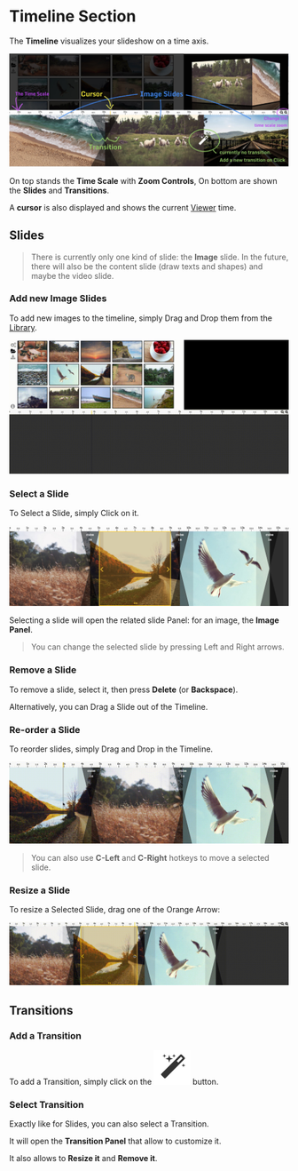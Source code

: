 
# Timeline Section

The **Timeline** visualizes your slideshow on a time axis.

![](imgs/timeline.jpg)

On top stands the **Time Scale** with **Zoom Controls**,
On bottom are shown the **Slides** and **Transitions**.

A **cursor** is also displayed and shows the current [Viewer](viewer.md) time.

## Slides

> There is currently only one kind of slide: the **Image** slide.
In the future, there will also be the content slide (draw texts and shapes)
and maybe the video slide.

### Add new Image Slides
To add new images to the timeline, simply Drag and Drop them from the [Library](library.md).

![](imgs/library_timeline_dnd.gif)

### Select a Slide

To Select a Slide, simply Click on it.

![](imgs/select_slide.jpg)

Selecting a slide will open the related slide Panel: for an image, the **Image Panel**.

> You can change the selected slide by pressing Left and Right arrows.

### Remove a Slide

To remove a slide, select it, then press **Delete** (or **Backspace**).

Alternatively, you can Drag a Slide out of the Timeline.

### Re-order a Slide

To reorder slides, simply Drag and Drop in the Timeline.

![](imgs/timeline_dnd.gif)

> You can also use **C-Left** and **C-Right** hotkeys to move a selected slide.

### Resize a Slide

To resize a Selected Slide, drag one of the Orange Arrow:

![](imgs/timeline_resize.gif)

## Transitions

### Add a Transition

To add a Transition, simply click on the ![](imgs/magic.png) button.

### Select Transition

Exactly like for Slides, you can also select a Transition.

It will open the **Transition Panel** that allow to customize it.

It also allows to **Resize it** and **Remove it**.
